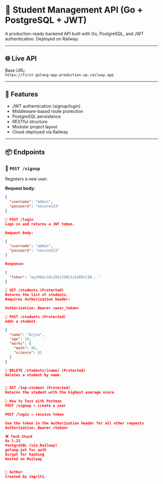 # 🚀 Student Management API (Go + PostgreSQL + JWT)

A production-ready backend API built with Go, PostgreSQL, and JWT authentication. Deployed on Railway.

---

## 🌐 Live API

Base URL:  
`https://first-golang-app-production.up.railway.app`

---

## 🧠 Features

- JWT authentication (signup/login)
- Middleware-based route protection
- PostgreSQL persistence
- RESTful structure
- Modular project layout
- Cloud-deployed via Railway

---

## 📦 Endpoints

### 🔐 `POST /signup`

Registers a new user.

**Request body:**

```json
{
  "username": "admin",
  "password": "secure123"
}

🔐 POST /login
Logs in and returns a JWT token.

Request body:

{
  "username": "admin",
  "password": "secure123"
}

Response:

{
  "token": "eyJhbGciOiJIUzI1NiIsInR5cCI6..."
}

🔐 GET /students (Protected)
Returns the list of students.
Requires Authorization header:

Authorization: Bearer <your_token>

🔐 POST /students (Protected)
Adds a student.

{
  "name": "Arjun",
  "age": 20,
  "marks": {
    "math": 90,
    "science": 85
  }
}

🔐 DELETE /students/{name} (Protected)
Deletes a student by name.


🔐 GET /top-student (Protected)
Returns the student with the highest average score.

🧪 How to Test with Postman
POST /signup → create a user

POST /login → receive token

Use the token in the Authorization header for all other requests
Authorization: Bearer <token>

🛠️ Tech Stack
Go 1.21
PostgreSQL (via Railway)
golang-jwt for auth
bcrypt for hashing
Hosted on Railway


👤 Author
Created by Jagriti.